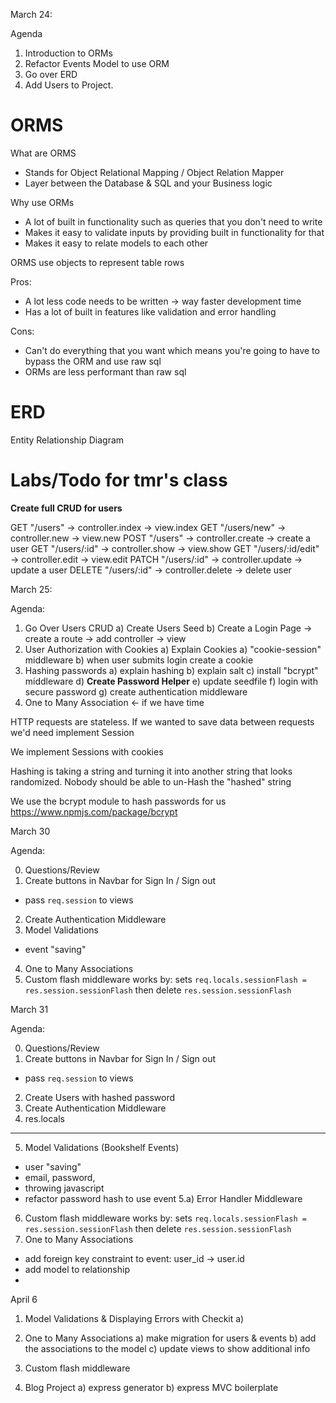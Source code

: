 March 24:

Agenda
1) Introduction to ORMs
2) Refactor Events Model to use ORM
3) Go over ERD
4) Add Users to Project.


# ORMS

What are ORMS

- Stands for Object Relational Mapping / Object Relation Mapper
- Layer between the Database & SQL and your Business logic

Why use ORMs

- A lot of built in functionality such as queries that you don't need to write
- Makes it easy to validate inputs by providing built in functionality for that
- Makes it easy to relate models to each other


ORMS use objects to represent table rows

Pros:
- A lot less code needs to be written -> way faster development time
- Has a lot of built in features like validation and error handling

Cons:
- Can't do everything that you want which means you're going to have to bypass the ORM and use raw sql
- ORMs are less performant than raw sql

# ERD

Entity Relationship Diagram


# Labs/Todo for tmr's class
**Create full CRUD for users**

GET "/users" -> controller.index -> view.index
GET "/users/new" -> controller.new -> view.new
POST "/users" -> controller.create -> create a user
GET "/users/:id" -> controller.show -> view.show
GET "/users/:id/edit" -> controller.edit -> view.edit
PATCH "/users/:id" -> controller.update -> update a user
DELETE "/users/:id" -> controller.delete -> delete user

March 25:

Agenda:
1) Go Over Users CRUD
  a) Create Users Seed
  b) Create a Login Page -> create a route -> add controller -> view
2) User Authorization with Cookies
  a) Explain Cookies
  a) "cookie-session" middleware
  b) when user submits login create a cookie
3) Hashing passwords
  a) explain hashing
  b) explain salt
  c) install "bcrypt" middleware
  d) **Create Password Helper**
  e) update seedfile
  f) login with secure password
  g) create authentication middleware
4) One to Many Association <- if we have time

HTTP requests are stateless. If we wanted to save data between requests we'd need implement Session

We implement Sessions with cookies

Hashing is taking a string and turning it into another string that looks randomized.
Nobody should be able to un-Hash the "hashed" string

We use the bcrypt module to hash passwords for us https://www.npmjs.com/package/bcrypt



March 30

Agenda:


0) Questions/Review
1) Create buttons in Navbar for Sign In / Sign out
  - pass `req.session` to views
2) Create Authentication Middleware
3) Model Validations
  - event "saving"
4) One to Many Associations
5) Custom flash middleware
  works by:
  sets `req.locals.sessionFlash = res.session.sessionFlash`
  then delete `res.session.sessionFlash`



March 31

Agenda:


0) Questions/Review
1) Create buttons in Navbar for Sign In / Sign out
  - pass `req.session` to views
2) Create Users with hashed password
3) Create Authentication Middleware
4) res.locals
---------------------------------------------------
5) Model Validations (Bookshelf Events)
  - user "saving"
  - email, password,
  - throwing javascript
  - refactor password hash to use event
5.a) Error Handler Middleware
6) Custom flash middleware
  works by:
  sets `req.locals.sessionFlash = res.session.sessionFlash`
  then delete `res.session.sessionFlash`
8) One to Many Associations
  - add foreign key constraint to event: user_id -> user.id
  - add model to relationship
  -




  April 6

1) Model Validations & Displaying Errors with Checkit
  a) 
2) One to Many Associations
  a) make migration for users & events
  b) add the associations to the model
  c) update views to show additional info
3) Custom flash middleware

4) Blog Project
  a) express generator
  b) express MVC boilerplate
